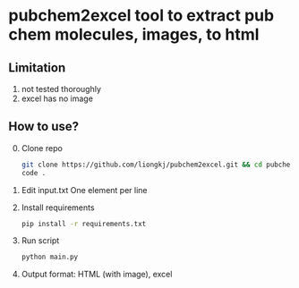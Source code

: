 # pubchem2excel tool to extract pub chem molecules, images, to html 

## Limitation

1. not tested thoroughly
2. excel has no image

## How to use?

0. Clone repo

    ```bash
    git clone https://github.com/liongkj/pubchem2excel.git && cd pubchem2excel
    code .
    ```

1. Edit input.txt
One element per line

2. Install requirements

    ```bash
    pip install -r requirements.txt
    ```

3. Run script

    ```bash
    python main.py
    ```

4. Output format: HTML (with image), excel
